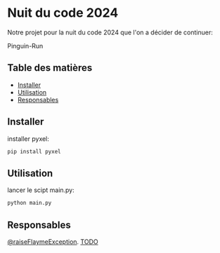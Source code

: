 # Nuit du code 2024

Notre projet pour la nuit du code 2024 que l'on a décider de continuer:

Pinguin-Run

## Table des matières

- [Installer](#installer)
- [Utilisation](#utilisation)
- [Responsables](#responsables)

## Installer

installer pyxel:
```cmd
pip install pyxel
```
## Utilisation

lancer le scipt main.py: 
```cmd
python main.py
```

## Responsables

[@raiseFlaymeException](https://github.com/raiseFlaymeException).
[TODO](TODO)
